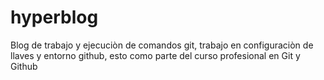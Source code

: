 # hyperblog
Blog de trabajo y ejecuciòn de comandos git, trabajo en configuraciòn de llaves y entorno github, esto como parte del curso profesional en Git y Github 
